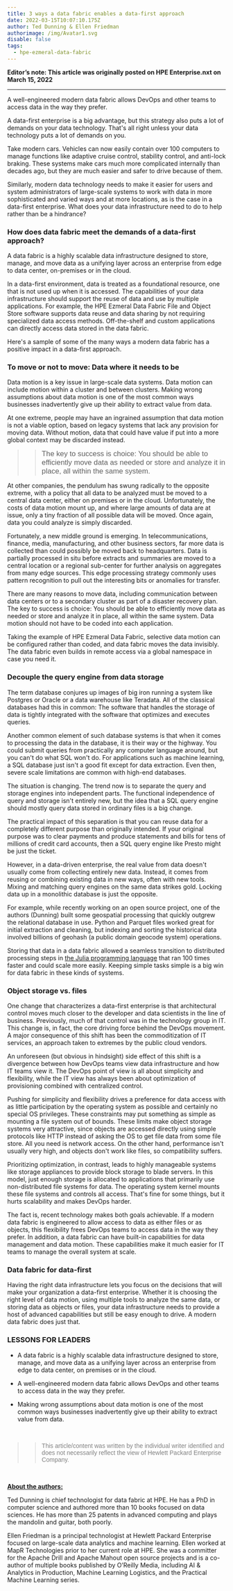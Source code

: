 ```yaml
---
title: 3 ways a data fabric enables a data-first approach
date: 2022-03-15T10:07:10.175Z
author: Ted Dunning & Ellen Friedman
authorimage: /img/Avatar1.svg
disable: false
tags:
  - hpe-ezmeral-data-fabric
---
```

**Editor’s note: This article was originally posted on HPE Enterprise.nxt on March 15, 2022**

- - -

A well-engineered modern data fabric allows DevOps and other teams to access data in the way they prefer.

A data-first enterprise is a big advantage, but this strategy also puts a lot of demands on your data technology. That's all right unless your data technology puts a lot of demands on you.

Take modern cars. Vehicles can now easily contain over 100 computers to manage functions like adaptive cruise control, stability control, and anti-lock braking. These systems make cars much more complicated internally than decades ago, but they are much easier and safer to drive because of them.

Similarly, modern data technology needs to make it easier for users and system administrators of large-scale systems to work with data in more sophisticated and varied ways and at more locations, as is the case in a data-first enterprise. What does your data infrastructure need to do to help rather than be a hindrance?

### How does data fabric meet the demands of a data-first approach?

A data fabric is a highly scalable data infrastructure designed to store, manage, and move data as a unifying layer across an enterprise from edge to data center, on-premises or in the cloud.

In a data-first environment, data is treated as a foundational resource, one that is not used up when it is accessed. The capabilities of your data infrastructure should support the reuse of data and use by multiple applications. For example, the HPE Ezmeral Data Fabric File and Object Store software supports data reuse and data sharing by not requiring specialized data access methods. Off-the-shelf and custom applications can directly access data stored in the data fabric.

Here's a sample of some of the many ways a modern data fabric has a positive impact in a data-first approach.

### To move or not to move: Data where it needs to be

Data motion is a key issue in large-scale data systems. Data motion can include motion within a cluster and between clusters. Making wrong assumptions about data motion is one of the most common ways businesses inadvertently give up their ability to extract value from data.

At one extreme, people may have an ingrained assumption that data motion is not a viable option, based on legacy systems that lack any provision for moving data. Without motion, data that could have value if put into a more global context may be discarded instead.

>> <span style="font-family:Arial; font-size:1.2em;">The key to success is choice: You should be able to efficiently move data as needed or store and analyze it in place, all within the same system.</span>

At other companies, the pendulum has swung radically to the opposite extreme, with a policy that all data to be analyzed must be moved to a central data center, either on premises or in the cloud. Unfortunately, the costs of data motion mount up, and where large amounts of data are at issue, only a tiny fraction of all possible data will be moved. Once again, data you could analyze is simply discarded.

Fortunately, a new middle ground is emerging. In telecommunications, finance, media, manufacturing, and other business sectors, far more data is collected than could possibly be moved back to headquarters. Data is partially processed in situ before extracts and summaries are moved to a central location or a regional sub-center for further analysis on aggregates from many edge sources. This edge processing strategy commonly uses pattern recognition to pull out the interesting bits or anomalies for transfer.

There are many reasons to move data, including communication between data centers or to a secondary cluster as part of a disaster recovery plan. The key to success is choice: You should be able to efficiently move data as needed or store and analyze it in place, all within the same system. Data motion should not have to be coded into each application.

Taking the example of HPE Ezmeral Data Fabric, selective data motion can be configured rather than coded, and data fabric moves the data invisibly. The data fabric even builds in remote access via a global namespace in case you need it.

### Decouple the query engine from data storage

The term database conjures up images of big iron running a system like Postgres or Oracle or a data warehouse like Teradata. All of the classical databases had this in common: The software that handles the storage of data is tightly integrated with the software that optimizes and executes queries.

Another common element of such database systems is that when it comes to processing the data in the database, it is their way or the highway. You could submit queries from practically any computer language around, but you can't do what SQL won't do. For applications such as machine learning, a SQL database just isn't a good fit except for data extraction. Even then, severe scale limitations are common with high-end databases.

The situation is changing. The trend now is to separate the query and storage engines into independent parts. The functional independence of query and storage isn't entirely new, but the idea that a SQL query engine should mostly query data stored in ordinary files is a big change.

The practical impact of this separation is that you can reuse data for a completely different purpose than originally intended. If your original purpose was to clear payments and produce statements and bills for tens of millions of credit card accounts, then a SQL query engine like Presto might be just the ticket.

However, in a data-driven enterprise, the real value from data doesn't usually come from collecting entirely new data. Instead, it comes from reusing or combining existing data in new ways, often with new tools. Mixing and matching query engines on the same data strikes gold. Locking data up in a monolithic database is just the opposite.

For example, while recently working on an open source project, one of the authors (Dunning) built some geospatial processing that quickly outgrew the relational database in use. Python and Parquet files worked great for initial extraction and cleaning, but indexing and sorting the historical data involved billions of geohash (a public domain geocode system) operations.

Storing that data in a data fabric allowed a seamless transition to distributed processing steps in [the Julia programming language](https://julialang.org/) that ran 100 times faster and could scale more easily. Keeping simple tasks simple is a big win for data fabric in these kinds of systems.

### Object storage vs. files

One change that characterizes a data-first enterprise is that architectural control moves much closer to the developer and data scientists in the line of business. Previously, much of that control was in the technology group in IT. This change is, in fact, the core driving force behind the DevOps movement. A major consequence of this shift has been the commoditization of IT services, an approach taken to extremes by the public cloud vendors.

An unforeseen (but obvious in hindsight) side effect of this shift is a divergence between how DevOps teams view data infrastructure and how IT teams view it. The DevOps point of view is all about simplicity and flexibility, while the IT view has always been about optimization of provisioning combined with centralized control.

Pushing for simplicity and flexibility drives a preference for data access with as little participation by the operating system as possible and certainly no special OS privileges. These constraints may put something as simple as mounting a file system out of bounds. These limits make object storage systems very attractive, since objects are accessed directly using simple protocols like HTTP instead of asking the OS to get file data from some file store. All you need is network access. On the other hand, performance isn't usually very high, and objects don't work like files, so compatibility suffers.

Prioritizing optimization, in contrast, leads to highly manageable systems like storage appliances to provide block storage to blade servers. In this model, just enough storage is allocated to applications that primarily use non-distributed file systems for data. The operating system kernel mounts these file systems and controls all access. That's fine for some things, but it hurts scalability and makes DevOps harder.

The fact is, recent technology makes both goals achievable. If a modern data fabric is engineered to allow access to data as either files or as objects, this flexibility frees DevOps teams to access data in the way they prefer. In addition, a data fabric can have built-in capabilities for data management and data motion. These capabilities make it much easier for IT teams to manage the overall system at scale.

### Data fabric for data-first

Having the right data infrastructure lets you focus on the decisions that will make your organization a data-first enterprise. Whether it is choosing the right level of data motion, using multiple tools to analyze the same data, or storing data as objects or files, your data infrastructure needs to provide a host of advanced capabilities but still be easy enough to drive. A modern data fabric does just that.

### LESSONS FOR LEADERS

* A data fabric is a highly scalable data infrastructure designed to store, manage, and move data as a unifying layer across an enterprise from edge to data center, on premises or in the cloud.  
  
* A well-engineered modern data fabric allows DevOps and other teams to access data in the way they prefer.   
 
* Making wrong assumptions about data motion is one of the most common ways businesses inadvertently give up their ability to extract value from data.    
   

<br />

>> <span style="color:grey; font-family:Arial; font-size:1em"> This article/content was written by the individual writer identified and does not necessarily reflect the view of Hewlett Packard Enterprise Company.</span>

<br />

<u>**About the authors:**</u>

Ted Dunning is chief technologist for data fabric at HPE. He has a PhD in computer science and authored more than 10 books focused on data sciences. He has more than 25 patents in advanced computing and plays the mandolin and guitar, both poorly.

Ellen Friedman is a principal technologist at Hewlett Packard Enterprise focused on large-scale data analytics and machine learning. Ellen worked at MapR Technologies prior to her current role at HPE. She was a committer for the Apache Drill and Apache Mahout open source projects and is a co-author of multiple books published by O’Reilly Media, including AI & Analytics in Production, Machine Learning Logistics, and the Practical Machine Learning series.